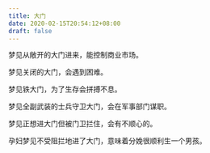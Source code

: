 ```yaml
---
title: 大门
date: 2020-02-15T20:54:12+08:00
draft: false
---
```


梦见从敞开的大门进来，能控制商业市场。

梦见关闭的大门，会遇到困难。

梦见铁大门，为了生存会拼搏不息。

梦见全副武装的士兵守卫大门，会在军事部门谋职。

梦见正想进大门但被门卫拦住，会有不顺心的。

孕妇梦见不受阻拦地进了大门，意味着分娩很顺利生一个男孩。